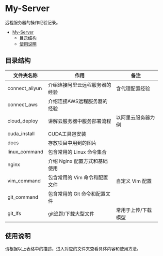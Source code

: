 # My-Server

远程服务器的操作经验记录。
- [My-Server](#my-server)
  - [目录结构](#目录结构)
  - [使用说明](#使用说明)


## 目录结构

| 文件夹名称              | 作用                               | 备注                  |
|-----------------------|------------------------------------|----------------------|
| connect_aliyun        | 介绍连接阿里云远程服务器的经验          | 含代理配置经验           |
| connect_aws           | 介绍连接AWS远程服务器的经验            |                      |
| cloud_deploy          | 讲解云服务器中服务部署流程            | 以阿里云服务器为例      |     
| cuda_install           | CUDA工具包安装                      |                     |
| docs                  | 存放项目中用到的图片                  |                      |
| linux_command         | 包含常用的 Linux 命令集合             |                      |
| nginx                 | 介绍 Nginx 配置方式和基础使用          |                     |
| vim_command           | 包含常用的 Vim 命令和配置文件          | 自定义 Vim 配置       |
| git_command           | 包含常用的 Git 命令和配置文件          |                      |
| git_lfs               | git追踪/下载大型文件                  | 常用于上传/下载模型     |


## 使用说明

请根据以上表格中的描述，进入对应的文件夹查看具体内容和使用方法。
